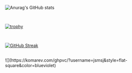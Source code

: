 ![Anurag's GitHub stats](https://github-readme-stats.vercel.app/api?username=jsmsj&show_icons=true&theme=radical)

<br>

[![trophy](https://github-profile-trophy.vercel.app/?username=ryo-ma&theme=dracula&column=4)](https://github.com/ryo-ma/github-profile-trophy)

<br>

[![GitHub Streak](https://github-readme-streak-stats.herokuapp.com?user=jsmsj&theme=radical&date_format=M%20j%5B%2C%20Y%5D)](https://git.io/streak-stats)

<br>
![](https://komarev.com/ghpvc/?username=jsmsj&style=flat-square&color=blueviolet)



<!--
**jsmsj/jsmsj** is a ✨ _special_ ✨ repository because its `README.md` (this file) appears on your GitHub profile.

Here are some ideas to get you started:

- 🔭 I’m currently working on ...
- 🌱 I’m currently learning ...
- 👯 I’m looking to collaborate on ...
- 🤔 I’m looking for help with ...
- 💬 Ask me about ...
- 📫 How to reach me: ...
- 😄 Pronouns: ...
- ⚡ Fun fact: ...
-->
